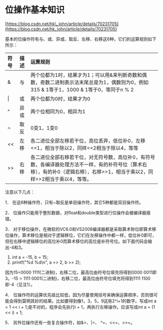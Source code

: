 # 位操作基本知识

[https://blog.csdn.net/hk\_john/article/details/70231705](https://blog.csdn.net/hk_john/article/details/70231705)

基本的位操作符有与、或、异或、取反、左移、右移这6种，它们的运算规则如下所示：

| 符号 |  描述 |  运算规则                       |
| :--- | :--- | :--- |
| &       |  与 | 两个位都为1时，结果才为1；可以用&来判断奇数和偶数，奇数二进制表示法末尾总是为1，偶数则为0，例如315 & 1等于1，1000 & 1等于0，等同于n % 2 |
| \|   |  或     | 两个位都为0时，结果才为0 |
| ^     | 异或 | 两个位相同为0，相异为1 |
| ~    | 取反 | 0变1，1变0 |
| &lt;&lt;  | 左移 | 各二进位全部左移若干位，高位丢弃，低位补0，左移&lt;&lt;1，相当于除以2，同样&lt;&lt;2相当于除以4，等等 |
| &gt;&gt;  | 右移 | 各二进位全部右移若干位，对无符号数，高位补0，有符号数，各编译器处理方法不一样，有的补符号位（算术右移），有的补0（逻辑右移），右移&gt;&gt;1，相当于乘以2，同样&gt;&gt;2相当于乘以4，等等。 |

注意以下几点：

1．  在这6种操作符，只有~取反是单目操作符，其它5种都是双目操作符。

2．  位操作只能用于整形数据，对float和double类型进行位操作会被编译器报错。

3．  对于移位操作，在微软的VC6.0和VS2008编译器都是采取算术称位即算术移位操作，算术移位是相对于逻辑移位，它们在左移操作中都一样，低位补0即可，但在右移中逻辑移位的高位补0而算术移位的高位是补符号位。如下面代码会输出-4和3。

1. int a = -15, b = 15;  
2. printf\("%d %d\n", a &gt;&gt; 2, b &gt;&gt; 2\);  

因为15=0000 1111\(二进制\)，右移二位，最高位由符号位填充将得到0000 0011即3。-15 = 1111 0001\(二进制\)，右移二位，最高位由符号位填充将得到1111 1100即-4（见注1）。

4．  位操作符的运算优先级比较低，因为尽量使用括号来确保运算顺序，否则很可能会得到莫明其妙的结果。比如要得到像1，3，5，9这些2^i+1的数字。写成int a = 1 &lt;&lt; i + 1;是不对的，程序会先执行i + 1，再执行左移操作。应该写成int a = \(1 &lt;&lt; i\) + 1;

5．  另外位操作还有一些复合操作符，如&=、\|=、 ^=、&lt;&lt;=、&gt;&gt;=。



